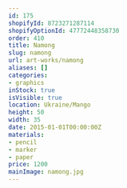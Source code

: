 ```yaml
---
id: 175
shopifyId: 8723271287114
shopifyOptionId: 47772448358730
order: 410
title: Namong
slug: namong
url: art-works/namong
aliases: []
categories:
- graphics
inStock: true
isVisible: true
location: Ukraine/Mango
height: 50
width: 35
date: 2015-01-01T00:00:00Z
materials:
- pencil
- marker
- paper
price: 1200
mainImage: namong.jpg
---
```

